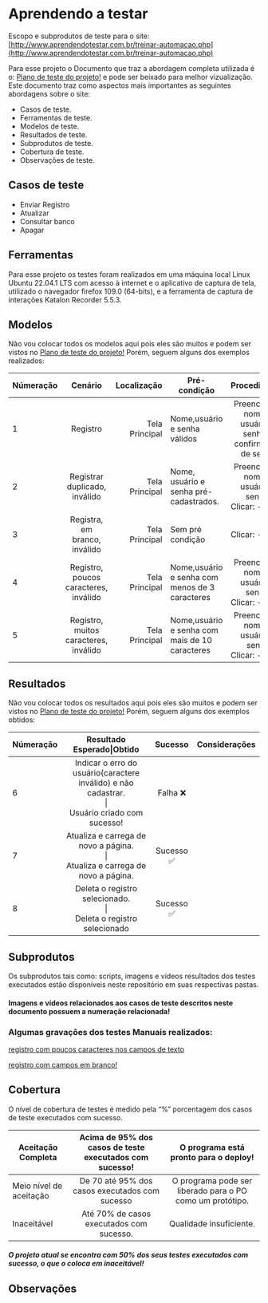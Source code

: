 # Aprendendo a testar
Escopo e subprodutos de teste para o site: [http://www.aprendendotestar.com.br/treinar-automacao.php](http://www.aprendendotestar.com.br/treinar-automacao.php)

Para esse projeto o Documento que traz a abordagem completa utilizada é o: [Plano de teste do projeto!] e pode ser beixado para melhor vizualização.
Este documento traz como aspectos mais importantes as seguintes abordagens sobre o site:


* Casos de teste. 
* Ferramentas de teste. 
* Modelos de teste. 
* Resultados de teste. 
* Subprodutos de teste. 
* Cobertura de teste. 
* Observações de teste. 

## Casos de teste

* Enviar Registro
* Atualizar
* Consultar banco
* Apagar


## Ferramentas

Para esse projeto os testes foram realizados em uma máquina local Linux Ubuntu 22.04.1 LTS com acesso à internet e o aplicativo de captura de tela, utilizado o navegador firefox 109.0 (64-bits), e a ferramenta de captura de interações Katalon Recorder 5.5.3.

## Modelos

Não vou colocar todos os modelos aqui pois eles são muitos e podem ser vistos no [Plano de teste do projeto!]
Porém, seguem alguns dos exemplos realizados:


| Númeração | Cenário | Localização | Pré-condição | Procedimento | Resultado esperado:
| ------------- |:-------------:| -----:| ------------- |:-------------:| -----:|
| 1 | Registro | Tela Principal | Nome,usuário e senha válidos | Preencher: - nome - usuário - senha - confirmação de senha|Usuário criado com sucesso!. |
|2  | Registrar duplicado, inválido| Tela Principal | Nome, usuário e senha pré-cadastrados. | Preencher: - nome - usuário - senha. <br/> Clicar: -enviar | Indicar o erro do usuário(registro já existente) e não cadastrar. |
|3 | Registra, em branco, inválido | Tela Principal | Sem pré condição | Clicar: -enviar | Indicar o erro do usuário(campo em branco) e não cadastrar. |
|4 | Registro, poucos caracteres, inválido | Tela Principal | Nome,usuário e senha com menos de 3 caracteres | Preencher: - nome - usuário - senha. <br/> Clicar: -enviar | Indicar o erro do usuário(poucos caracteres) e não cadastrar. |
|5 | Registro, muitos caracteres, inválido | Tela Principal | Nome,usuário e senha com mais de 10 caracteres | Preencher: - nome - usuário - senha  <br/> Clicar: -enviar | Indicar o erro do usuário(excedeu caracteres) e não cadastrar. |


## Resultados

Não vou colocar todos os resultados aqui pois eles são muitos e podem ser vistos no [Plano de teste do projeto!]
Porém, seguem alguns dos exemplos obtidos:


|Númeração|Resultado <br/> Esperado\|Obtido|  Sucesso  |Considerações|
| ------------- |:----------------:|:--------:| ------------- |
|6|Indicar o erro do usuário(caractere inválido) e não cadastrar. <br/> \| <br/> Usuário criado com sucesso!|Falha ❌|
|7|Atualiza e carrega de novo a página. <br/> \| <br/> Atualiza e carrega de novo a página. | Sucesso ✅|
|8|Deleta o registro selecionado. <br/> \| <br/> Deleta o registro selecionado |Sucesso ✅|


## Subprodutos
Os subprodutos tais como: scripts, imagens e vídeos resultados dos testes executados estão disponíveis neste repositório em suas respectivas pastas.
#### Imagens e vídeos relacionados aos casos de teste descritos neste documento possuem a numeração relacionada!


### Algumas gravações dos testes Manuais realizados:


[registro com poucos caracteres nos campos de texto](https://user-images.githubusercontent.com/34687381/217560734-112be533-5d8f-406d-9d9d-e149dda3d3d5.webm)


[registro com campos em branco!](https://user-images.githubusercontent.com/34687381/217560563-8363b1fe-adec-4d1b-8751-fbd0d1883083.webm)


## Cobertura

O nível de cobertura de testes é medido pela “%” porcentagem dos casos de teste executados com sucesso.

|Aceitação Completa |Acima de 95% dos casos de teste executados com sucesso!|O programa está pronto para o deploy!|
| ------------- |:----------------:|:--------:|
|Meio nível de aceitação|De 70 até 95% dos casos executados com sucesso|O programa pode ser liberado para o PO como um protótipo.|
|Inaceitável|Até 70% de casos executados com sucesso.|Qualidade insuficiente.|

##### O projeto atual se encontra com 50% dos seus testes executados com sucesso, o que o coloca em inaceitável!

## Observações


<br/> 

[//]: <> (Links)

[Plano de teste do projeto!]: https://github.com/lucas-dejard/Site-analise-2/blob/main/site%202%20-%20TestPlan.docx

